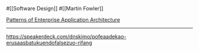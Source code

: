 #[[Software Design]] #[[Martin Fowler]]

[Patterns of Enterprise Application Architecture](https://bliki-ja.github.io/pofeaa/)

---

<https://speakerdeck.com/dnskimo/pofeaadekao-erusaasbatukuendofalsezuo-rifang>